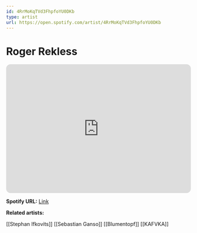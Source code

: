 ```yaml
---
id: 4RrMoKqTVd3FhpfoYU0DKb
type: artist
url: https://open.spotify.com/artist/4RrMoKqTVd3FhpfoYU0DKb
---
```

# Roger Rekless

<iframe style="border-radius:12px" src="https://open.spotify.com/embed/artist/4RrMoKqTVd3FhpfoYU0DKb" width="100%" height="352" frameBorder="0" allowfullscreen="" allow="autoplay; clipboard-write; encrypted-media; fullscreen; picture-in-picture" loading="lazy"></iframe>

**Spotify URL:** [Link](https://open.spotify.com/artist/4RrMoKqTVd3FhpfoYU0DKb)

**Related artists:**

[[Stephan Ifkovits]]
[[Sebastian Ganso]]
[[Blumentopf]]
[[KAFVKA]]

